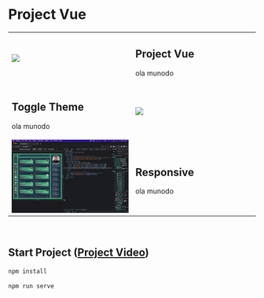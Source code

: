 <h1>Project Vue</h1>

<table>
    <tr>
        <td width="49.9%">
          <img src="public/images/run-toggle-theme.gif" />
        </td>
        <td width="49.9%">
          <h2>Project Vue</h2>
          <p>ola munodo</p>
        </td>
    </tr>
    <tr>
        <td width="49.9%">
          <h2>Toggle Theme</h2>
          <p>ola munodo</p>
        </td>
        <td width="49.9%">
          <img src="public/images/run-fluid-responsive.gif" />
        </td>
    </tr>
    <tr>
        <td width="49.9%">
          <img src="public/images/run-infinite-responsive.gif" />
        </td>
        <td width="49.9%">
          <h2>Responsive</h2>
          <p>ola munodo</p>
        </td>
    </tr>
</table>

<br/>

## Start Project ([Project Video](https://www.instagram.com/p/CaHVBMhOL_s))
```
npm install
```
```
npm run serve
```
